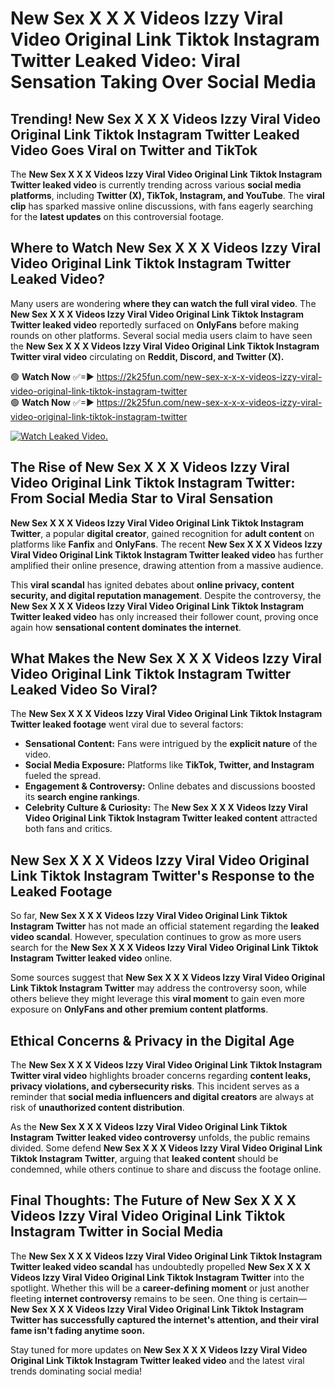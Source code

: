 # New Sex X X X Videos Izzy Viral Video Original Link Tiktok Instagram Twitter Leaked Video: Viral Sensation Taking Over Social Media

## **Trending! New Sex X X X Videos Izzy Viral Video Original Link Tiktok Instagram Twitter Leaked Video Goes Viral on Twitter and TikTok**
The **New Sex X X X Videos Izzy Viral Video Original Link Tiktok Instagram Twitter leaked video** is currently trending across various **social media platforms**, including **Twitter (X), TikTok, Instagram, and YouTube**. The **viral clip** has sparked massive online discussions, with fans eagerly searching for the **latest updates** on this controversial footage.

## **Where to Watch New Sex X X X Videos Izzy Viral Video Original Link Tiktok Instagram Twitter Leaked Video?**
Many users are wondering **where they can watch the full viral video**. The **New Sex X X X Videos Izzy Viral Video Original Link Tiktok Instagram Twitter leaked video** reportedly surfaced on **OnlyFans** before making rounds on other platforms. Several social media users claim to have seen the **New Sex X X X Videos Izzy Viral Video Original Link Tiktok Instagram Twitter viral video** circulating on **Reddit, Discord, and Twitter (X).**

🟢 **Watch Now** ✅=► https://2k25fun.com/new-sex-x-x-x-videos-izzy-viral-video-original-link-tiktok-instagram-twitter  
🟢 **Watch Now** ✅=► https://2k25fun.com/new-sex-x-x-x-videos-izzy-viral-video-original-link-tiktok-instagram-twitter  

[![Watch Leaked Video.](https://miro.medium.com/v2/resize:fit:828/format:webp/1*cilzJN44JGOrTw9NJCrNHA.gif "Watch Leaked Video")](https://2k25fun.com/new-sex-x-x-x-videos-izzy-viral-video-original-link-tiktok-instagram-twitter)

## **The Rise of New Sex X X X Videos Izzy Viral Video Original Link Tiktok Instagram Twitter: From Social Media Star to Viral Sensation**
**New Sex X X X Videos Izzy Viral Video Original Link Tiktok Instagram Twitter**, a popular **digital creator**, gained recognition for **adult content** on platforms like **Fanfix** and **OnlyFans**. The recent **New Sex X X X Videos Izzy Viral Video Original Link Tiktok Instagram Twitter leaked video** has further amplified their online presence, drawing attention from a massive audience.

This **viral scandal** has ignited debates about **online privacy, content security, and digital reputation management**. Despite the controversy, the **New Sex X X X Videos Izzy Viral Video Original Link Tiktok Instagram Twitter leaked video** has only increased their follower count, proving once again how **sensational content dominates the internet**.

## **What Makes the New Sex X X X Videos Izzy Viral Video Original Link Tiktok Instagram Twitter Leaked Video So Viral?**
The **New Sex X X X Videos Izzy Viral Video Original Link Tiktok Instagram Twitter leaked footage** went viral due to several factors:
- **Sensational Content:** Fans were intrigued by the **explicit nature** of the video.
- **Social Media Exposure:** Platforms like **TikTok, Twitter, and Instagram** fueled the spread.
- **Engagement & Controversy:** Online debates and discussions boosted its **search engine rankings**.
- **Celebrity Culture & Curiosity:** The **New Sex X X X Videos Izzy Viral Video Original Link Tiktok Instagram Twitter leaked content** attracted both fans and critics.

## **New Sex X X X Videos Izzy Viral Video Original Link Tiktok Instagram Twitter's Response to the Leaked Footage**
So far, **New Sex X X X Videos Izzy Viral Video Original Link Tiktok Instagram Twitter** has not made an official statement regarding the **leaked video scandal**. However, speculation continues to grow as more users search for the **New Sex X X X Videos Izzy Viral Video Original Link Tiktok Instagram Twitter leaked video** online.

Some sources suggest that **New Sex X X X Videos Izzy Viral Video Original Link Tiktok Instagram Twitter** may address the controversy soon, while others believe they might leverage this **viral moment** to gain even more exposure on **OnlyFans and other premium content platforms**.

## **Ethical Concerns & Privacy in the Digital Age**
The **New Sex X X X Videos Izzy Viral Video Original Link Tiktok Instagram Twitter viral video** highlights broader concerns regarding **content leaks, privacy violations, and cybersecurity risks**. This incident serves as a reminder that **social media influencers and digital creators** are always at risk of **unauthorized content distribution**.

As the **New Sex X X X Videos Izzy Viral Video Original Link Tiktok Instagram Twitter leaked video controversy** unfolds, the public remains divided. Some defend **New Sex X X X Videos Izzy Viral Video Original Link Tiktok Instagram Twitter**, arguing that **leaked content** should be condemned, while others continue to share and discuss the footage online.

## **Final Thoughts: The Future of New Sex X X X Videos Izzy Viral Video Original Link Tiktok Instagram Twitter in Social Media**
The **New Sex X X X Videos Izzy Viral Video Original Link Tiktok Instagram Twitter leaked video scandal** has undoubtedly propelled **New Sex X X X Videos Izzy Viral Video Original Link Tiktok Instagram Twitter** into the spotlight. Whether this will be a **career-defining moment** or just another fleeting **internet controversy** remains to be seen. One thing is certain—**New Sex X X X Videos Izzy Viral Video Original Link Tiktok Instagram Twitter has successfully captured the internet's attention, and their viral fame isn't fading anytime soon.**

Stay tuned for more updates on **New Sex X X X Videos Izzy Viral Video Original Link Tiktok Instagram Twitter leaked video** and the latest viral trends dominating social media!
